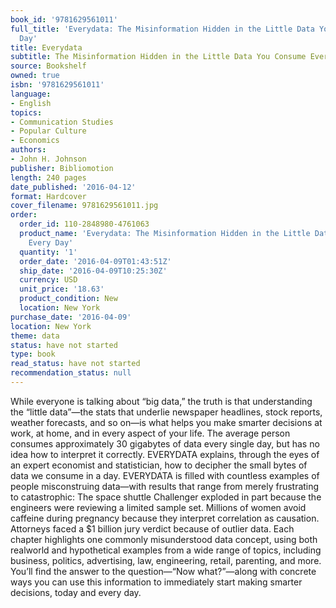 ```yaml
---
book_id: '9781629561011'
full_title: 'Everydata: The Misinformation Hidden in the Little Data You Consume Every
  Day'
title: Everydata
subtitle: The Misinformation Hidden in the Little Data You Consume Every Day
source: Bookshelf
owned: true
isbn: '9781629561011'
language:
- English
topics:
- Communication Studies
- Popular Culture
- Economics
authors:
- John H. Johnson
publisher: Bibliomotion
length: 240 pages
date_published: '2016-04-12'
format: Hardcover
cover_filename: 9781629561011.jpg
order:
  order_id: 110-2848980-4761063
  product_name: 'Everydata: The Misinformation Hidden in the Little Data You Consume
    Every Day'
  quantity: '1'
  order_date: '2016-04-09T01:43:51Z'
  ship_date: '2016-04-09T10:25:30Z'
  currency: USD
  unit_price: '18.63'
  product_condition: New
  location: New York
purchase_date: '2016-04-09'
location: New York
theme: data
status: have not started
type: book
read_status: have not started
recommendation_status: null
---
```

While everyone is talking about “big data,” the truth is that understanding the “little data”—the stats that underlie newspaper headlines, stock reports, weather forecasts, and so on—is what helps you make smarter decisions at work, at home, and in every aspect of your life. The average person consumes approximately 30 gigabytes of data every single day, but has no idea how to interpret it correctly. EVERYDATA explains, through the eyes of an expert economist and statistician, how to decipher the small bytes of data we consume in a day.
EVERYDATA is filled with countless examples of people misconstruing data—with results that range from merely frustrating to catastrophic:
The space shuttle Challenger exploded in part because the engineers were reviewing a limited sample set.
Millions of women avoid caffeine during pregnancy because they interpret correlation as causation.
Attorneys faced a $1 billion jury verdict because of outlier data.
Each chapter highlights one commonly misunderstood data concept, using both realworld and hypothetical examples from a wide range of topics, including business, politics, advertising, law, engineering, retail, parenting, and more. You’ll find the answer to the question—“Now what?”—along with concrete ways you can use this information to immediately start making smarter decisions, today and every day.
